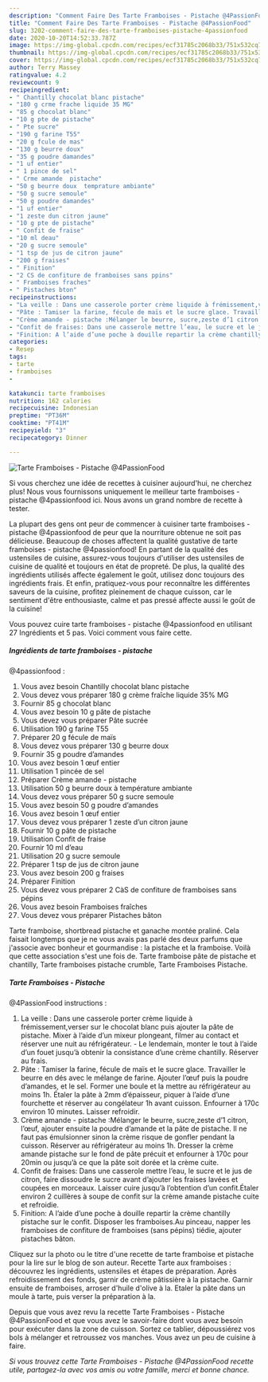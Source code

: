 ```yaml
---
description: "Comment Faire Des Tarte Framboises - Pistache @4PassionFood"
title: "Comment Faire Des Tarte Framboises - Pistache @4PassionFood"
slug: 3202-comment-faire-des-tarte-framboises-pistache-4passionfood
date: 2020-10-20T14:52:33.787Z
image: https://img-global.cpcdn.com/recipes/ecf31785c2068b33/751x532cq70/tarte-framboises-pistache-4passionfood-photo-principale-de-la-recette.jpg
thumbnail: https://img-global.cpcdn.com/recipes/ecf31785c2068b33/751x532cq70/tarte-framboises-pistache-4passionfood-photo-principale-de-la-recette.jpg
cover: https://img-global.cpcdn.com/recipes/ecf31785c2068b33/751x532cq70/tarte-framboises-pistache-4passionfood-photo-principale-de-la-recette.jpg
author: Terry Massey
ratingvalue: 4.2
reviewcount: 9
recipeingredient:
- " Chantilly chocolat blanc pistache"
- "180 g crme frache liquide 35 MG"
- "85 g chocolat blanc"
- "10 g pte de pistache"
- " Pte sucre"
- "190 g farine T55"
- "20 g fcule de mas"
- "130 g beurre doux"
- "35 g poudre damandes"
- "1 uf entier"
- " 1 pince de sel"
- " Crme amande  pistache"
- "50 g beurre doux  temprature ambiante"
- "50 g sucre semoule"
- "50 g poudre damandes"
- "1 uf entier"
- "1 zeste dun citron jaune"
- "10 g pte de pistache"
- " Confit de fraise"
- "10 ml deau"
- "20 g sucre semoule"
- "1 tsp de jus de citron jaune"
- "200 g fraises"
- " Finition"
- "2 CS de confiture de framboises sans ppins"
- " Framboises fraches"
- " Pistaches bton"
recipeinstructions:
- "La veille : Dans une casserole porter crème liquide à frémissement,verser sur le chocolat blanc puis ajouter la pâte de pistache. Mixer à l’aide d’un mixeur plongeant, filmer au contact et réserver une nuit au réfrigérateur.  Le lendemain, monter le tout à l’aide d’un fouet jusqu’à obtenir la consistance d’une crème chantilly. Réserver au frais."
- "Pâte : Tamiser la farine, fécule de maïs et le sucre glace. Travailler le beurre en dés avec le mélange de farine. Ajouter l’œuf puis la poudre d’amandes, et le sel. Former une boule et la mettre au réfrigérateur au moins 1h. Étaler la pâte à 2mm d’épaisseur, piquer à l’aide d’une fourchette et réserver au congélateur 1h avant cuisson. Enfourner à 170c environ 10 minutes. Laisser refroidir."
- "Crème amande - pistache :Mélanger le beurre, sucre,zeste d’1 citron, l’œuf, ajouter ensuite la poudre d’amande et la pâte de pistache. Il ne faut pas émulsionner sinon la crème risque de gonfler pendant la cuisson. Réserver au réfrigérateur au moins 1h. Dresser la crème amande pistache sur le fond de pâte précuit et enfourner à 170c pour 20min ou jusqu’à ce que la pâte soit dorée et la crème cuite."
- "Confit de fraises: Dans une casserole mettre l’eau, le sucre et le jus de citron, faire dissoudre le sucre avant d’ajouter les fraises lavées et coupées en morceaux. Laisser cuire jusqu’à l’obtention d’un confit.Étaler environ 2 cuillères à soupe de confit sur la crème amande pistache cuite et refroidie."
- "Finition: A l’aide d’une poche à douille repartir la crème chantilly pistache sur le confit. Disposer les framboises.Au pinceau, napper les framboises de confiture de framboises (sans pépins) tiédie, ajouter pistaches bâton."
categories:
- Resep
tags:
- tarte
- framboises
- 

katakunci: tarte framboises  
nutrition: 162 calories
recipecuisine: Indonesian
preptime: "PT36M"
cooktime: "PT41M"
recipeyield: "3"
recipecategory: Dinner

---
```



![Tarte Framboises - Pistache
@4PassionFood](https://img-global.cpcdn.com/recipes/ecf31785c2068b33/751x532cq70/tarte-framboises-pistache-4passionfood-photo-principale-de-la-recette.jpg)

Si vous cherchez une idée de recettes à cuisiner aujourd'hui, ne cherchez plus! Nous vous fournissons uniquement le meilleur tarte framboises - pistache
@4passionfood ici. Nous avons un grand nombre de recette à tester.

La plupart des gens ont peur de commencer à cuisiner tarte framboises - pistache
@4passionfood de peur que la nourriture obtenue ne soit pas délicieuse. Beaucoup de choses affectent la qualité gustative de tarte framboises - pistache
@4passionfood! En partant de la qualité des ustensiles de cuisine, assurez-vous toujours d'utiliser des ustensiles de cuisine de qualité et toujours en état de propreté. De plus, la qualité des ingrédients utilisés affecte également le goût, utilisez donc toujours des ingrédients frais. Et enfin, pratiquez-vous pour reconnaître les différentes saveurs de la cuisine, profitez pleinement de chaque cuisson, car le sentiment d'être enthousiaste, calme et pas pressé affecte aussi le goût de la cuisine!

<!--inarticleads1-->

Vous pouvez cuire tarte framboises - pistache
@4passionfood en utilisant 27 Ingrédients et 5 pas. Voici comment vous faire cette.

##### Ingrédients de tarte framboises - pistache
@4passionfood :

1. Vous avez besoin  Chantilly chocolat blanc pistache
1. Vous devez vous préparer 180 g crème fraîche liquide 35% MG
1. Fournir 85 g chocolat blanc
1. Vous avez besoin 10 g pâte de pistache
1. Vous devez vous préparer  Pâte sucrée
1. Utilisation 190 g farine T55
1. Préparer 20 g fécule de maïs
1. Vous devez vous préparer 130 g beurre doux
1. Fournir 35 g poudre d’amandes
1. Vous avez besoin 1 œuf entier
1. Utilisation  1 pincée de sel
1. Préparer  Crème amande - pistache
1. Utilisation 50 g beurre doux à température ambiante
1. Vous devez vous préparer 50 g sucre semoule
1. Vous avez besoin 50 g poudre d’amandes
1. Vous avez besoin 1 œuf entier
1. Vous devez vous préparer 1 zeste d’un citron jaune
1. Fournir 10 g pâte de pistache
1. Utilisation  Confit de fraise
1. Fournir 10 ml d’eau
1. Utilisation 20 g sucre semoule
1. Préparer 1 tsp de jus de citron jaune
1. Vous avez besoin 200 g fraises
1. Préparer  Finition
1. Vous devez vous préparer 2 CàS de confiture de framboises sans pépins
1. Vous avez besoin  Framboises fraîches
1. Vous devez vous préparer  Pistaches bâton


Tarte framboise, shortbread pistache et ganache montée praliné. Cela faisait longtemps que je ne vous avais pas parlé des deux parfums que j&#39;associe avec bonheur et gourmandise : la pistache et la framboise. Voilà que cette association s&#39;est une fois de. Tarte framboise pâte de pistache et chantilly, Tarte framboises pistache crumble, Tarte Framboises Pistache. 

<!--inarticleads2-->

##### Tarte Framboises - Pistache
@4PassionFood instructions :

1. La veille : Dans une casserole porter crème liquide à frémissement,verser sur le chocolat blanc puis ajouter la pâte de pistache. Mixer à l’aide d’un mixeur plongeant, filmer au contact et réserver une nuit au réfrigérateur.  - Le lendemain, monter le tout à l’aide d’un fouet jusqu’à obtenir la consistance d’une crème chantilly. Réserver au frais.
1. Pâte : Tamiser la farine, fécule de maïs et le sucre glace. Travailler le beurre en dés avec le mélange de farine. Ajouter l’œuf puis la poudre d’amandes, et le sel. Former une boule et la mettre au réfrigérateur au moins 1h. Étaler la pâte à 2mm d’épaisseur, piquer à l’aide d’une fourchette et réserver au congélateur 1h avant cuisson. Enfourner à 170c environ 10 minutes. Laisser refroidir.
1. Crème amande - pistache :Mélanger le beurre, sucre,zeste d’1 citron, l’œuf, ajouter ensuite la poudre d’amande et la pâte de pistache. Il ne faut pas émulsionner sinon la crème risque de gonfler pendant la cuisson. Réserver au réfrigérateur au moins 1h. Dresser la crème amande pistache sur le fond de pâte précuit et enfourner à 170c pour 20min ou jusqu’à ce que la pâte soit dorée et la crème cuite.
1. Confit de fraises: Dans une casserole mettre l’eau, le sucre et le jus de citron, faire dissoudre le sucre avant d’ajouter les fraises lavées et coupées en morceaux. Laisser cuire jusqu’à l’obtention d’un confit.Étaler environ 2 cuillères à soupe de confit sur la crème amande pistache cuite et refroidie.
1. Finition: A l’aide d’une poche à douille repartir la crème chantilly pistache sur le confit. Disposer les framboises.Au pinceau, napper les framboises de confiture de framboises (sans pépins) tiédie, ajouter pistaches bâton.


Cliquez sur la photo ou le titre d&#39;une recette de tarte framboise et pistache pour la lire sur le blog de son auteur. Recette Tarte aux framboises : découvrez les ingrédients, ustensiles et étapes de préparation. Après refroidissement des fonds, garnir de crème pâtissière à la pistache. Garnir ensuite de framboises, arroser d&#39;huile d&#39;olive à la. Etaler la pâte dans un moule à tarte, puis verser la préparation à la. 

<!--inarticleads1-->

<p>
Depuis que vous avez revu la recette Tarte Framboises - Pistache
@4PassionFood et que vous avez le savoir-faire dont vous avez besoin pour exécuter dans la zone de cuisson. Sortez ce tablier, dépoussiérez vos bols à mélanger et retroussez vos manches. Vous avez un peu de cuisine à faire.
</p>

<p>
<i>Si vous trouvez cette Tarte Framboises - Pistache
@4PassionFood recette utile, partagez-la avec vos amis ou votre famille, merci et bonne chance.</i>
</p>
